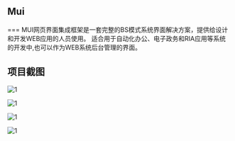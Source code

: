 ## Mui
===
MUI网页界面集成框架是一套完整的BS模式系统界面解决方案，提供给设计和开发WEB应用的人员使用。
适合用于自动化办公、电子政务和RIA应用等系统的开发中,也可以作为WEB系统后台管理的界面。

## 项目截图

![1](http://static.mmcai.cn/static/36/imgs/1.png)

![1](http://static.mmcai.cn/static/36/imgs/2.png)

![1](http://static.mmcai.cn/static/36/imgs/3.png)

![1](http://static.mmcai.cn/static/36/imgs/4.png)
